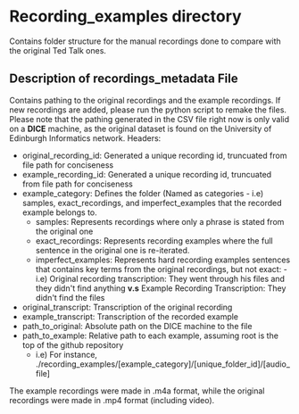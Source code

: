 # Recording_examples directory
Contains folder structure for the manual recordings done to compare with the original Ted Talk ones. 

## Description of recordings_metadata File
Contains pathing to the original recordings and the example recordings. If new recordings are added, please run the python script to remake the files. Please note that the pathing generated in the CSV file right now is only valid on a **DICE** machine, as the original dataset is found on the University of Edinburgh Informatics network.
Headers:
- original_recording_id: Generated a unique recording id, truncuated from file path for conciseness
- example_recording_id: Generated a unique recording id, truncuated from file path for conciseness
- example_category: Defines the folder (Named as categories - i.e) samples, exact_recordings, and imperfect_examples that the recorded example belongs to.
  - samples: Represents recordings where only a phrase is stated from the original one
  - exact_recordings: Represents recording examples where the full sentence in the original one is re-iterated.
  - imperfect_examples: Represents hard recording examples sentences that contains key terms from the original recordings, but not exact:
    -i.e) Original recording transcription: They went through his files and they didn't find anything **v.s** Example Recording Transcription: They didn't find the files
- original_transcript: Transcription of the original recording
- example_transcript: Transcription of the recorded example
- path_to_original: Absolute path on the DICE machine to the file
- path_to_example: Relative path to each example, assuming root is the top of the github repository
  - i.e) For instance, ./recording_examples/[example_category]/[unique_folder_id]/[audio_file]

The example recordings were made in .m4a format, while the original recordings were made in .mp4 format (including video).

